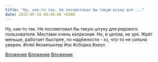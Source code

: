 ```yaml
---
title: "Ну, как-то так. Не посоветовал бы такую штуку для ..."
date: 2022-05-18 00:48:00 +0300
---
```


Ну, как-то так. Не посоветовал бы такую штуку для рядового пользователя. Местами очень капризная.
Но, в целом, не зря. Жрёт меньше, работает быстрее, по надёжности - хз, что-то не сильно уверен.
#intel #компьютер #пк #сборка #xeon


[Вложение](/assets/vk_photos/2/F_TT67Zet88.jpg)
[Вложение](/assets/vk_photos/2/XAHBCtH8dhg.jpg)
[Вложение](/assets/vk_photos/4/05dJ_JWJdIE.jpg)
